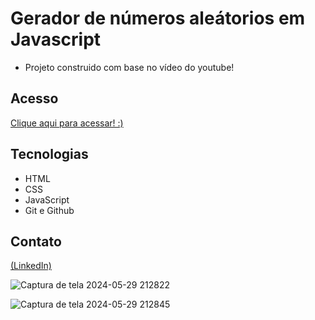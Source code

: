 # Gerador de números aleátorios em Javascript

- Projeto construido com base no vídeo do youtube!


## Acesso
 [Clique aqui para acessar! :)]()

## Tecnologias

- HTML
- CSS
- JavaScript
- Git e Github

## Contato
[(LinkedIn)](https://www.linkedin.com/in/grazielly-raissa-pereira-b511342b6?)

![Captura de tela 2024-05-29 212822](https://github.com/GraziellyRaissa1/Gerador-numero-javascript/assets/147439694/b24df6e8-2786-40ee-a057-4941bc5b93a3)

![Captura de tela 2024-05-29 212845](https://github.com/GraziellyRaissa1/Gerador-numero-javascript/assets/147439694/42e5d339-f111-48f2-901c-b0f617e3cfcb)
